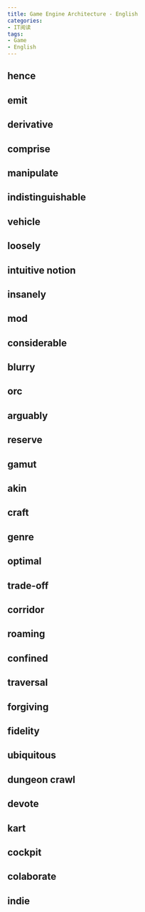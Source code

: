 ```yaml
---
title: Game Engine Architecture - English
categories:
- IT阅读
tags: 
- Game
- English
---
```


## hence

## emit

## derivative

## comprise

## manipulate

## indistinguishable

## vehicle

## loosely

## intuitive notion

## insanely

## mod

## considerable

## blurry

## orc

## arguably

## reserve

## gamut

## akin

## craft

## genre

## optimal

## trade-off

## corridor

## roaming

## confined

## traversal

## forgiving

## fidelity

## ubiquitous

## dungeon crawl

## devote

## kart

## cockpit

## colaborate

## indie
